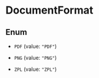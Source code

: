 
# DocumentFormat

## Enum


* `PDF` (value: `"PDF"`)

* `PNG` (value: `"PNG"`)

* `ZPL` (value: `"ZPL"`)



